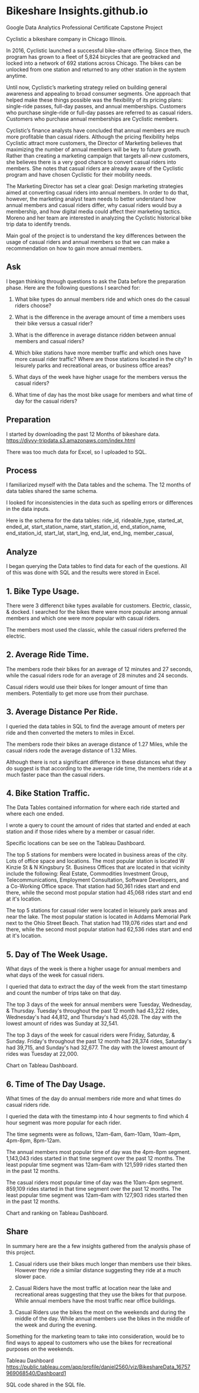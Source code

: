 # Bikeshare Insights.github.io

Google Data Analytics Professional Certificate Capstone Project

Cyclistic a bikeshare company in Chicago Illinois.

In 2016, Cyclistic launched a successful bike-share offering. Since then, the program has grown to a fleet of 5,824 bicycles that are geotracked and locked into a network of 692 stations across Chicago. The bikes can be unlocked from one station and returned to any other station in the system anytime.

Until now, Cyclistic’s marketing strategy relied on building general awareness and appealing to broad consumer segments. One approach that helped make these things possible was the flexibility of its pricing plans: single-ride passes, full-day passes, and annual memberships. Customers who purchase single-ride or full-day passes are referred to as casual riders. Customers who purchase annual memberships are Cyclistic members.

Cyclistic’s finance analysts have concluded that annual members are much more profitable than casual riders. Although the pricing flexibility helps Cyclistic attract more customers, the Director of Marketing believes that maximizing the number of annual members will be key to future growth. Rather than creating a marketing campaign that targets all-new customers, she believes there is a very good chance to convert casual riders into members. She notes that casual riders are already aware of the Cyclistic program and have chosen Cyclistic for their mobility needs.

The Marketing Director has set a clear goal: Design marketing strategies aimed at converting casual riders into annual members. In order to do that, however, the marketing analyst team needs to better understand how annual members and casual riders differ, why casual riders would buy a membership, and how digital media could affect their marketing tactics. Moreno and her team are interested in analyzing the Cyclistic historical bike trip data to identify trends.

Main goal of the project is to understand the key differences between the usage of casual riders and annual members so that we can make a recommendation on how to gain more annual members.


## Ask

I began thinking through questions to ask the Data before the preparation phase.  Here are the following questions I searched for:

1. What bike types do annual members ride and which ones do the casual riders choose?

2. What is the difference in the average amount of time a members uses their bike versus a casual rider?

3. What is the difference in average distance ridden between annual members and casual riders?

4. Which bike stations have more member traffic and which ones have more casual rider traffic?  Where are those stations located in the city?  In leisurely parks and recreational areas, or business office areas?

5. What days of the week have higher usage for the members versus the casual riders?

6. What time of day has the most bike usage for members and what time of day for the casual riders?


## Preparation

I started by downloading the past 12 Months of bikeshare data.
https://divvy-tripdata.s3.amazonaws.com/index.html

There was too much data for Excel, so I uploaded to SQL.


## Process

I familiarized myself with the Data tables and the schema.  The 12 months of data tables shared the same schema.

I looked for inconsistencies in the data such as spelling errors or differences in the data inputs.

Here is the schema for the data tables:
    ride_id,
    rideable_type,
    started_at,
    ended_at,
    start_station_name,
    start_station_id,
    end_station_name,
    end_station_id,
    start_lat,
    start_lng,
    end_lat,
    end_lng,
    member_casual,



## Analyze

I began querying the Data tables to find data for each of the questions.  All of this was done with SQL and the results were stored in Excel.

## 1. Bike Type Usage.  
There were 3 differenct bike types available for customers.  Electric, classic, & docked.  I searched for the bikes there were more popular among annual members and which one were more popular with casual riders.

The members most used the classic, while the casual riders preferred the electric.


## 2. Average Ride Time.  
The members rode their bikes for an average of 12 minutes and 27 seconds, while the casual riders rode for an average of 28 minutes and 24 seconds.

Casual riders would use their bikes for longer amount of time than members.  Potentially to get more use from their purchase.


## 3. Average Distance Per Ride.  
I queried the data tables in SQL to find the average amount of meters per ride and then converted the meters to miles in Excel.

The members rode their bikes an average distance of 1.27 Miles, while the casual riders rode the average distance of 1.32 Miles.

Although there is not a significant difference in these distances what they do suggest is that according to the average ride time, the members ride at a much faster pace than the casual riders.


## 4. Bike Station Traffic.  
The Data Tables contained information for where each ride started and where each one ended.

I wrote a query to count the amount of rides that started and ended at each station and if those rides where by a member or casual rider.

Specific locations can be see on the Tableau Dashboard.

The top 5 stations for members were located in business areas of the city.  Lots of office space and locations.  The most popular station is located W Kinzie St & N Kingsbury St.  Business Offices that are located in that vicinity include the following: Real Estate, Commodities Investment Group, Telecommunications, Employment Consultation, Software Developers, and a Co-Working Office space.  That station had 50,361 rides start and end there, while the second most popular station had 45,068 rides start and end at it's location.  

The top 5 stations for casual rider were located in leisurely park areas and near the lake.  The most popular station is located in Addams Memorial Park next to the Ohio Street Beach.  That station had 119,076 rides start and end there, while the second most popular station had 62,536 rides start and end at it's location.


## 5. Day of The Week Usage.  
What days of the week is there a higher usage for annual members and what days of the week for casual riders.

I queried that data to extract the day of the week from the start timestamp and count the number of trips take on that day.

The top 3 days of the week for annual members were Tuesday, Wednesday, & Thursday.  Tuesday's throughout the past 12 month had 43,222 rides, Wednesday's had 44,812, and Thursday's had 45,028.  The day with the lowest amount of rides was Sunday at 32,541.

The top 3 days of the week for casual riders were Friday, Saturday, & Sunday.  Friday's throughout the past 12 month had 28,374 rides, Saturday's had 39,715, and Sunday's had 32,677.  The day with the lowest amount of rides was Tuesday at 22,000.

Chart on Tableau Dashboard.


## 6. Time of The Day Usage.  
What times of the day do annual members ride more and what times do casual riders ride.

I queried the data with the timestamp into 4 hour segments to find which 4 hour segment was more popular for each rider.

The time segments were as follows, 12am-6am, 6am-10am, 10am-4pm, 4pm-8pm, 8pm-12am.

The annual members most popular time of day was the 4pm-8pm segment.  
1,143,043 rides started in that time segment over the past 12 months.  The least popular time segment was 12am-6am with 121,599 rides started then in the past 12 months.

The casual riders most popular time of day was the 10am-4pm segment.  
859,109 rides started in that time segment over the past 12 months.  The least popular time segment was 12am-6am with 127,903 rides started then in the past 12 months.

Chart and ranking on Tableau Dashboard.


## Share

In summary here are the a few insights gathered from the analysis phase of this project. 

1. Casual riders use their bikes much longer than members use their bikes.  However they ride a similar distance suggesting they ride at a much slower pace.

2. Casual Riders have the most traffic at location near the lake and recreational areas suggesting that they use the bikes for that purpose.  While annual members have the most traffic near office buildings.

3. Casual Riders use the bikes the most on the weekends and during the middle of the day.  While annual members use the bikes in the middle of the week and during the evening.

Something for the marketing team to take into consideration, would be to find ways to appeal to customers who use the bikes for recreational purposes on the weekends.

Tableau Dashboard
https://public.tableau.com/app/profile/daniel2560/viz/BikeshareData_16757969068540/Dashboard1

SQL code shared in the SQL file.
